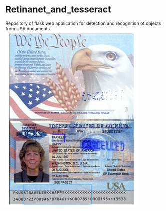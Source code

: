 # Retinanet_and_tesseract
Repository of flask web application for detection and recognition of objects from USA documents
![alt text](preview.png)

